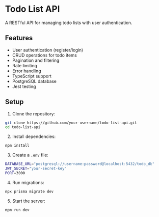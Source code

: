 # Todo List API

A RESTful API for managing todo lists with user authentication.

## Features

- User authentication (register/login)
- CRUD operations for todo items
- Pagination and filtering
- Rate limiting
- Error handling
- TypeScript support
- PostgreSQL database
- Jest testing

## Setup

1. Clone the repository:

```bash
git clone https://github.com/your-username/todo-list-api.git
cd todo-list-api
```

2. Install dependencies:

```bash
npm install
```

3. Create a `.env` file:

```bash
DATABASE_URL="postgresql://username:password@localhost:5432/todo_db"
JWT_SECRET="your-secret-key"
PORT=3000
```

4. Run migrations:

```bash
npx prisma migrate dev
```

5. Start the server:

```bash
npm run dev
```
